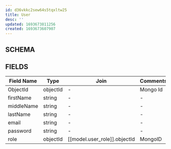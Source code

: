 ```yaml
---
id: d36vkkc2sew64s5tqxltw25
title: User
desc: ''
updated: 1693673811256
created: 1693673607907
---
```


## SCHEMA

## FIELDS

| Field Name    | Type          | Join                            | Comments        |
| ------------- | ------------- | -------------                   |   ------------- |
| ObjectId      | objectId      | -                               | Mongo Id        |
| firstName     | string        | -                               | -               |
| middleName    | string        | -                               | -               |
| lastName      | string        | -                               | -               |
| email         | string        | -                               | -               |
| password      | string        | -                               | -               |
| role          | objectId      | [[model.user_role]].objectId    | MongoID         |
